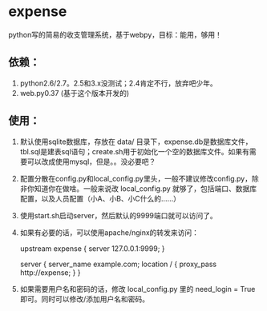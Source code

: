 expense
=======

python写的简易的收支管理系统，基于webpy，目标：能用，够用！

依赖：
-------

1. python2.6/2.7。2.5和3.x没测试；2.4肯定不行，放弃吧少年。
2. web.py0.37 (基于这个版本开发的)

使用：
-------

1. 默认使用sqlite数据库，存放在 data/ 目录下，expense.db是数据库文件，tbl.sql是建表sql语句；create.sh用于初始化一个空的数据库文件。如果有需要可以改成使用mysql，但是。。没必要吧？
2. 配置分散在config.py和local\_config.py里头，一般不建议修改config.py，除非你知道你在做啥。一般来说改 local\_config.py 就够了，包括端口、数据库配置，以及人员配置（小A、小B、小C什么的……）
3. 使用start.sh启动server，然后默认的9999端口就可以访问了。
4. 如果有必要的话，可以使用apache/nginx的转发来访问：  

    upstream expense {
        server 127.0.0.1:9999;
    }

    server {
        server_name example.com;
        location / {
            proxy_pass http://expense;
        }
    }

5. 如果需要用户名和密码的话，修改 local\_config.py 里的 need\_login = True 即可。同时可以修改/添加用户名和密码。
